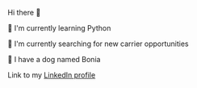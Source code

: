 Hi there 👋 

🌱 I'm currently learning Python

🔭 I'm currently searching for new carrier opportunities

🐶 I have a dog named Bonia

Link to my [LinkedIn profile](https://www.linkedin.com/in/elvira-sagiduline/)
